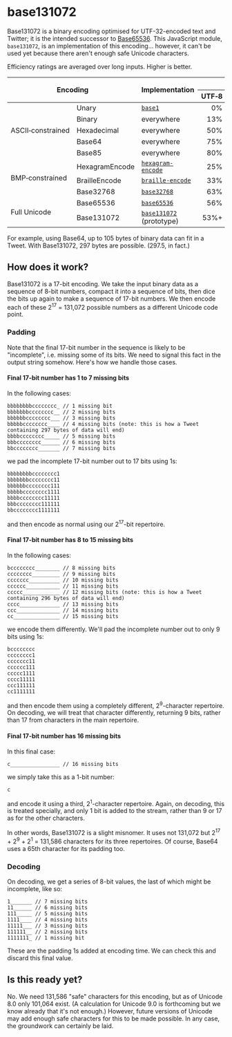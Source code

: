 # base131072

Base131072 is a binary encoding optimised for UTF-32-encoded text and Twitter; it is the intended successor to [Base65536](https://github.com/ferno/base65536). This JavaScript module, `base131072`, is an implementation of this encoding... however, it can't be used yet because there aren't enough safe Unicode characters.

Efficiency ratings are averaged over long inputs. Higher is better.

<table>
	<thead>
		<tr>
			<th colspan="2" rowspan="2">Encoding</th>
			<th rowspan="2">Implementation</th>
			<th colspan="3">Efficiency</th>
		</tr>
		<tr>
			<th>UTF&#x2011;8</th>
			<th>UTF&#x2011;16</th>
			<th>UTF&#x2011;32</th>
		</tr>
	</thead>
	<tbody>
		<tr>
			<td rowspan="5">ASCII&#x2011;constrained</td>
			<td>Unary</td>
			<td><code><a href="https://github.com/ferno/base1">base1</a></code></td>
			<td style="text-align: right;">0%</td>
			<td style="text-align: right;">0%</td>
			<td style="text-align: right;">0%</td>
		</tr>
		<tr>
			<td>Binary</td>
			<td>everywhere</td>
			<td style="text-align: right;">13%</td>
			<td style="text-align: right;">6%</td>
			<td style="text-align: right;">3%</td>
		</tr>
		<tr>
			<td>Hexadecimal</td>
			<td>everywhere</td>
			<td style="text-align: right;">50%</td>
			<td style="text-align: right;">25%</td>
			<td style="text-align: right;">13%</td>
		</tr>
		<tr>
			<td>Base64</td>
			<td>everywhere</td>
			<td style="text-align: right;">75%</td>
			<td style="text-align: right;">38%</td>
			<td style="text-align: right;">19%</td>
		</tr>
		<tr>
			<td>Base85</td>
			<td>everywhere</td>
			<td style="text-align: right;">80%</td>
			<td style="text-align: right;">40%</td>
			<td style="text-align: right;">20%</td>
		</tr>
		<tr>
			<td rowspan="3">BMP&#x2011;constrained</td>
			<td>HexagramEncode</td>
			<td><code><a href="https://github.com/ferno/hexagram-encode">hexagram-encode</a></code></td>
			<td style="text-align: right;">25%</td>
			<td style="text-align: right;">38%</td>
			<td style="text-align: right;">19%</td>
		</tr>
		<tr>
			<td>BrailleEncode</td>
			<td><code><a href="https://github.com/ferno/braille-encode">braille-encode</a></code></td>
			<td style="text-align: right;">33%</td>
			<td style="text-align: right;">50%</td>
			<td style="text-align: right;">25%</td>
		</tr>
		<tr>
			<td>Base32768</td>
			<td><code><a href="https://github.com/ferno/base32768">base32768</a></code></td>
			<td style="text-align: right;">63%</td>
			<td style="text-align: right;"><strong>94%</strong></td>
			<td style="text-align: right;">47%</td>
		</tr>
		<tr>
			<td rowspan="2">Full Unicode</td>
			<td>Base65536</td>
			<td><code><a href="https://github.com/ferno/base65536">base65536</a></code></td>
			<td style="text-align: right;">56%</td>
			<td style="text-align: right;">64%</td>
			<td style="text-align: right;">50%</td>
		</tr>
		<tr>
			<td>Base131072</td>
			<td><code><a href="https://github.com/ferno/base131072">base131072</a></code> (prototype)</td>
			<td style="text-align: right;">53%+</td>
			<td style="text-align: right;">53%+</td>
			<td style="text-align: right;"><strong>53%</strong></td>
		</tr>
	</tbody>
</table>

For example, using Base64, up to 105 bytes of binary data can fit in a Tweet. With Base131072, 297 bytes are possible. (297.5, in fact.)

## How does it work?

Base131072 is a 17-bit encoding. We take the input binary data as a sequence of 8-bit numbers, compact it into a sequence of bits, then dice the bits up again to make a sequence of 17-bit numbers. We then encode each of these 2<sup>17</sup> = 131,072 possible numbers as a different Unicode code point.

### Padding

Note that the final 17-bit number in the sequence is likely to be "incomplete", i.e. missing some of its bits. We need to signal this fact in the output string somehow. Here's how we handle those cases.

#### Final 17-bit number has 1 to 7 missing bits

In the following cases:

	bbbbbbbbcccccccc_ // 1 missing bit
	bbbbbbbcccccccc__ // 2 missing bits
	bbbbbbcccccccc___ // 3 missing bits
	bbbbbcccccccc____ // 4 missing bits (note: this is how a Tweet containing 297 bytes of data will end)
	bbbbcccccccc_____ // 5 missing bits
	bbbcccccccc______ // 6 missing bits
	bbcccccccc_______ // 7 missing bits

we pad the incomplete 17-bit number out to 17 bits using 1s:

	bbbbbbbbcccccccc1
	bbbbbbbcccccccc11
	bbbbbbcccccccc111
	bbbbbcccccccc1111
	bbbbcccccccc11111
	bbbcccccccc111111
	bbcccccccc1111111

and then encode as normal using our 2<sup>17</sup>-bit repertoire.

#### Final 17-bit number has 8 to 15 missing bits

In the following cases:

	bcccccccc________ // 8 missing bits
	cccccccc_________ // 9 missing bits
	ccccccc__________ // 10 missing bits
	cccccc___________ // 11 missing bits
	ccccc____________ // 12 missing bits (note: this is how a Tweet containing 296 bytes of data will end)
	cccc_____________ // 13 missing bits
	ccc______________ // 14 missing bits
	cc_______________ // 15 missing bits

we encode them differently. We'll pad the incomplete number out to only 9 bits using 1s:

	bcccccccc
	cccccccc1
	ccccccc11
	cccccc111
	ccccc1111
	cccc11111
	ccc111111
	cc1111111

and then encode them using a completely different, 2<sup>9</sup>-character repertoire. On decoding, we will treat that character differently, returning 9 bits, rather than 17 from characters in the main repertoire.

#### Final 17-bit number has 16 missing bits

In this final case:

	c________________ // 16 missing bits

we simply take this as a 1-bit number:

	c

and encode it using a third, 2<sup>1</sup>-character repertoire. Again, on decoding, this is treated specially, and only 1 bit is added to the stream, rather than 9 or 17 as for the other characters.

In other words, Base131072 is a slight misnomer. It uses not 131,072 but 2<sup>17</sup> + 2<sup>9</sup> + 2<sup>1</sup> = 131,586 characters for its three repertoires. Of course, Base64 uses a 65th character for its padding too.

### Decoding

On decoding, we get a series of 8-bit values, the last of which might be incomplete, like so:

	1_______ // 7 missing bits
	11______ // 6 missing bits
	111_____ // 5 missing bits
	1111____ // 4 missing bits
	11111___ // 3 missing bits
	111111__ // 2 missing bits
	1111111_ // 1 missing bit

These are the padding 1s added at encoding time. We can check this and discard this final value.

## Is this ready yet?

No. We need 131,586 "safe" characters for this encoding, but as of Unicode 8.0 only 101,064 exist. (A calculation for Unicode 9.0 is forthcoming but we know already that it's not enough.) However, future versions of Unicode may add enough safe characters for this to be made possible. In any case, the groundwork can certainly be laid.
